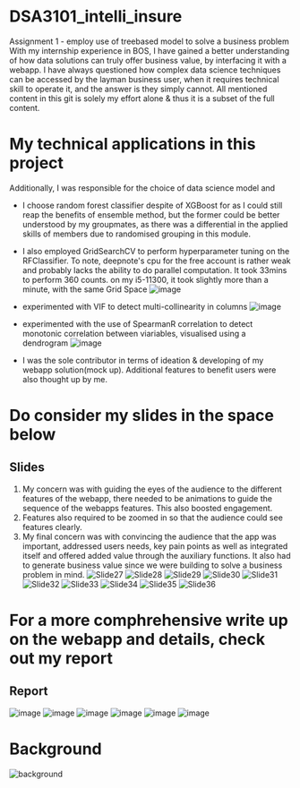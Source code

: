 # DSA3101_intelli_insure
Assignment 1 - employ use of treebased model to solve a business problem
With my internship experience in BOS, I have gained a better understanding of how data solutions can truly offer business value, by interfacing it with a webapp.
I have always questioned how complex data science techniques can be accessed by the layman business user, when it requires technical skill to operate it, and the answer is they simply cannot. 
All mentioned content in this git is solely my effort alone & thus it is a subset of the full content. 

# My technical applications in this project
Additionally, I was responsible for the choice of data science model and 
- I choose random forest classifier despite of XGBoost for as I could still reap the benefits of ensemble method, but the former could be better understood by my groupmates, as there was a differential in the applied skills of members due to randomised grouping in this module.
 
- I also employed GridSearchCV to perform hyperparameter tuning on the RFClassifier. To note, deepnote's cpu for the free account is rather weak and probably lacks the ability to do parallel computation. It took 33mins to perform 360 counts. on my i5-11300, it took slightly more than a minute, with the same Grid Space
![image](https://user-images.githubusercontent.com/49776926/133613649-2b260bf6-f83e-4be5-ab6d-2abfa3e43fb6.png)

- experimented with VIF to detect multi-collinearity in columns
![image](https://user-images.githubusercontent.com/49776926/133613148-58558855-a214-43f3-88b3-3f5bedea37d5.png)


- experimented with the use of SpearmanR correlation to detect monotonic correlation between viariables, visualised using a dendrogram
 ![image](https://user-images.githubusercontent.com/49776926/133612787-2ef309e6-8cd9-4259-b6f1-1f5e9ebfa235.png)


- I was the sole contributor in terms of ideation & developing of my webapp solution(mock up). Additional features to benefit users were also thought up by me. 

# Do consider my slides in the space below
## Slides
1. My concern was with guiding the eyes of the audience to the different features of the webapp, there needed to be animations to guide the sequence of the webapps features. This also boosted engagement.
2. Features also required to be zoomed in so that the audience could see features clearly.
3. My final concern was with convincing the audience that the app was important, addressed users needs, key pain points as well as integrated itself and offered added value through the auxiliary functions. It also had to generate business value since we were building to solve a business problem in mind.
![Slide27](https://user-images.githubusercontent.com/49776926/133610017-ff856195-0c82-48d0-9fc9-1dbf86712796.PNG)
![Slide28](https://user-images.githubusercontent.com/49776926/133610026-62085a3d-baaa-4ae7-a5a5-140d0008966c.PNG)
![Slide29](https://user-images.githubusercontent.com/49776926/133610029-787b7da4-9a9c-4411-9d4f-fe7413d03ad8.PNG)
![Slide30](https://user-images.githubusercontent.com/49776926/133610032-2aad485b-03fe-46a4-88a9-ab42b044e434.PNG)
![Slide31](https://user-images.githubusercontent.com/49776926/133610033-066f07d0-5ee4-4a3e-9a85-5d0b8c898f78.PNG)
![Slide32](https://user-images.githubusercontent.com/49776926/133610034-d351e6f0-d3b3-45ae-8108-242796ef821a.PNG)
![Slide33](https://user-images.githubusercontent.com/49776926/133610036-f86bea3c-6f75-4875-916b-c1b73f568421.PNG)
![Slide34](https://user-images.githubusercontent.com/49776926/133610037-a91ae910-5886-4488-a270-a4f688f14548.PNG)
![Slide35](https://user-images.githubusercontent.com/49776926/133610039-4a90d0a4-b302-4180-b7be-8daa8d683038.PNG)
![Slide36](https://user-images.githubusercontent.com/49776926/133610043-fcf270c4-10cd-4e08-8f2b-3352c157447c.PNG)

# For a more comphrehensive write up on the webapp and details, check out my report 
## Report
![image](https://user-images.githubusercontent.com/49776926/133609239-18ab665a-e651-42e0-9c87-4fa9d4124655.png)
![image](https://user-images.githubusercontent.com/49776926/133609310-0bcc0a1f-bfb1-44a5-aa41-d093ce22db6e.png)
![image](https://user-images.githubusercontent.com/49776926/133609341-a006c566-0878-447a-8a83-37ba4ff40225.png)
![image](https://user-images.githubusercontent.com/49776926/133609538-70b6109c-34c6-4486-9254-7243d4697834.png)
![image](https://user-images.githubusercontent.com/49776926/133609567-f2b476dd-d962-4f04-809a-b820b034cfe9.png)
![image](https://user-images.githubusercontent.com/49776926/133609645-f706b808-df3c-4bf6-8035-507d83d45586.png)

# Background
![background](https://user-images.githubusercontent.com/49776926/133610670-4433ad5d-f240-416e-81d3-5d5470278567.png)
